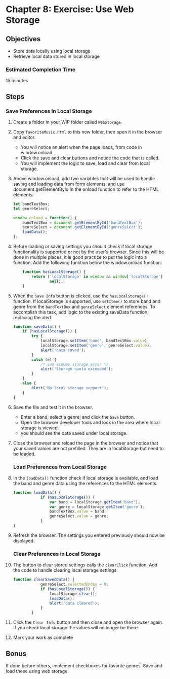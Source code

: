 # Chapter 8: Exercise: Use Web Storage

## Objectives

* Store data locally using local storage
* Retrieve local data stored in local storage

### Estimated Completion Time 

15 minutes

## Steps

### Save Preferences in Local Storage

1. Create a folder In your WIP folder called `WebStorage`.

1. Copy `favoriteMusic.html` to this new folder, then open it in the browser and editor.
    * You will notice an alert when the page loads, from code in window.onload 
    * Click the save and clear buttons and notice the code that is called. 
    * You will implement the logic to save, load and clear from local storage.

1. Above window.onload, add two variables that will be used to handle saving and loading data from form elements, and use document.getElementById in the onload function to refer to the HTML elements:

    ```javascript
    let bandTextBox;
    let genreSelect;

    window.onload = function() {
        bandTextBox = document.getElementById('bandTextBox');
        genreSelect = document.getElementById('genreSelect');
        loadData();
    };
    ```

1. Before loading or saving settings you should check if local storage functionality is supported or not by the user's browser. Since this will be done in multiple places, it is good practice to put the logic into a function. Add the following function below the window.onload function:

    ```javascript
        function hasLocalStorage() {
            return ('localStorage' in window && window['localStorage'] != 
                    null);
        }
    ```

1. When the `Save Info` button is clicked, use the `hasLocalStorage()` function. If localStorage is supported, use `setItem()` to store band and genre from the `bandTextBox` and `genreSelect` element references. To accomplish this task, add logic to the existing saveData function, replacing the alert:

    ```javascript
    function saveData() {
        if (hasLocalStorage()) {
            try {
                localStorage.setItem('band', bandTextBox.value);
                localStorage.setItem('genre', genreSelect.value);
                alert('data saved');
            }
            catch (e) {
                /* can assume storage error */
                alert('Storage quota exceeded');
            }
        }
        else {
            alert('No local storage support');
        }
    }
    ```

1. Save the file and test it in the browser. 
    * Enter a band, select a genre, and click the `Save` button.  
    * Open the browser developer tools and look in the area where local storage is viewed. 
    * you should see the data saved under local storage.

1. Close the browser and reload the page in the browser and notice that your saved values are not prefilled. They are in localStorage but need to be loaded.

    ### Load Preferences from Local Storage

1. In the `loadData()` function check if local storage is available, and load the band and genre data using the references to the HTML elements.

    ```javascript
    function loadData() {
                if (hasLocalStorage()) {
                    var band = localStorage.getItem('band');
                    var genre = localStorage.getItem('genre');
                    bandTextBox.value = band;
                    genreSelect.value = genre;
                }
    }
    ```

1. Refresh the browser. The settings you entered previously should now be displayed.

    ### Clear Preferences in Local Storage

1. The button to clear stored settings calls the `clearClick` function. Add the code to handle clearing local storage settings:

    ```javascript
    function clearSavedData() {
                genreSelect.selectedIndex = 0;
                if (hasLocalStorage()) {
                    localStorage.clear();
                    loadData();
                    alert('data cleared');
                }
            }
    ```
    
1. Click the `Clear Info` button and then close and open the browser again. If you check local storage the values will no longer be there.

1. Mark your work as complete

## Bonus

If done before others, implement checkboxes for favorite genres. Save and load these using web storage.